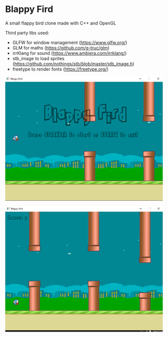 # Blappy Fird
A small flappy bird clone made with C++ and OpenGL

Third party libs used:

- GLFW for window management (https://www.glfw.org/)
- GLM for maths (https://github.com/g-truc/glm)
- irrKlang for sound (https://www.ambiera.com/irrklang/)
- stb_image to load sprites (https://github.com/nothings/stb/blob/master/stb_image.h)
- freetype to render fonts (https://freetype.org/)

![Screenshot 1](screenshots/screenshot1.png)

![Screenshot 2](screenshots/screenshot2.png)